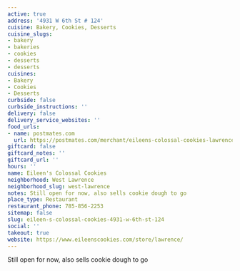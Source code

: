 ```yaml
---
active: true
address: '4931 W 6th St # 124'
cuisine: Bakery, Cookies, Desserts
cuisine_slugs:
- bakery
- bakeries
- cookies
- desserts
- desserts
cuisines:
- Bakery
- Cookies
- Desserts
curbside: false
curbside_instructions: ''
delivery: false
delivery_service_websites: ''
food_urls:
- name: postmates.com
  url: https://postmates.com/merchant/eileens-colossal-cookies-lawrence
giftcard: false
giftcard_notes: ''
giftcard_url: ''
hours: ''
name: Eileen's Colossal Cookies
neighborhood: West Lawrence
neighborhood_slug: west-lawrence
notes: Still open for now, also sells cookie dough to go
place_type: Restaurant
restaurant_phone: 785-856-2253
sitemap: false
slug: eileen-s-colossal-cookies-4931-w-6th-st-124
social: ''
takeout: true
website: https://www.eileenscookies.com/store/lawrence/
---
```


Still open for now, also sells cookie dough to go